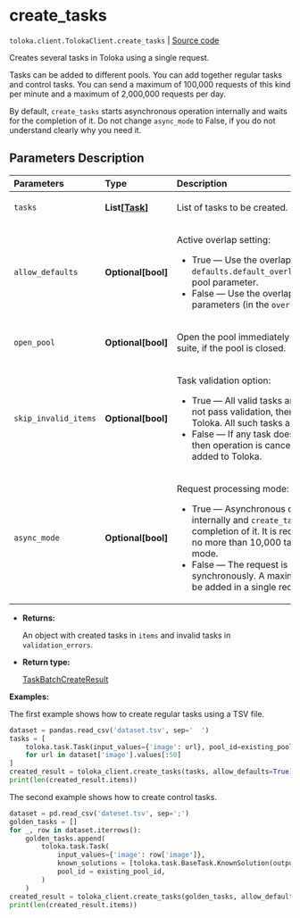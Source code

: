 # create_tasks
`toloka.client.TolokaClient.create_tasks` | [Source code](https://github.com/Toloka/toloka-kit/blob/v1.0.2/src/client/__init__.py#L2149)

Creates several tasks in Toloka using a single request.


Tasks can be added to different pools. You can add together regular tasks and control tasks.
You can send a maximum of 100,000 requests of this kind per minute and a maximum of 2,000,000 requests per day.

By default, `create_tasks` starts asynchronous operation internally and waits for the completion of it. Do not
change `async_mode` to False, if you do not understand clearly why you need it.

## Parameters Description

| Parameters | Type | Description |
| :----------| :----| :-----------|
`tasks`|**List\[[Task](toloka.client.task.Task.md)\]**|<p>List of tasks to be created.</p>
`allow_defaults`|**Optional\[bool\]**|<p>Active overlap setting:</p> <ul> <li>True — Use the overlap that is set in the `defaults.default_overlap_for_new_task_suites` pool parameter.</li> <li>False — Use the overlap that is set in the task parameters (in the `overlap` field).</li> </ul>
`open_pool`|**Optional\[bool\]**|<p>Open the pool immediately after creating a task suite, if the pool is closed.</p>
`skip_invalid_items`|**Optional\[bool\]**|<p>Task validation option:</p> <ul> <li>True — All valid tasks are added. If a task does not pass validation, then it is not added to Toloka. All such tasks are listed in the response.</li> <li>False — If any task does not pass validation, then operation is cancelled and no tasks are added to Toloka.</li> </ul>
`async_mode`|**Optional\[bool\]**|<p>Request processing mode:</p> <ul> <li>True — Asynchronous operation is started internally and `create_tasks` waits for the completion of it. It is recommended to create no more than 10,000 tasks per request in this mode.</li> <li>False — The request is processed synchronously. A maximum of 5000 tasks can be added in a single request in this mode.</li> </ul>

* **Returns:**

  An object with created tasks in `items` and invalid tasks in
`validation_errors`.

* **Return type:**

  [TaskBatchCreateResult](toloka.client.batch_create_results.TaskBatchCreateResult.md)

**Examples:**

The first example shows how to create regular tasks using a TSV file.

```python
dataset = pandas.read_csv('dataset.tsv', sep='  ')
tasks = [
    toloka.task.Task(input_values={'image': url}, pool_id=existing_pool_id)
    for url in dataset['image'].values[:50]
]
created_result = toloka_client.create_tasks(tasks, allow_defaults=True)
print(len(created_result.items))
```

The second example shows how to create control tasks.

```python
dataset = pd.read_csv('dateset.tsv', sep=';')
golden_tasks = []
for _, row in dataset.iterrows():
    golden_tasks.append(
        toloka.task.Task(
            input_values={'image': row['image']},
            known_solutions = [toloka.task.BaseTask.KnownSolution(output_values={'animal': row['label']})],
            pool_id = existing_pool_id,
        )
    )
created_result = toloka_client.create_tasks(golden_tasks, allow_defaults=True)
print(len(created_result.items))
```
